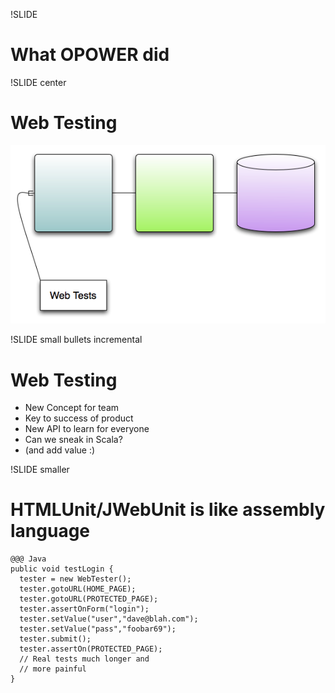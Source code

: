 !SLIDE
# What OPOWER did

!SLIDE center
# Web Testing
![Web Testing](web_testing.png)
 
!SLIDE small bullets incremental
# Web Testing
* New Concept for team
* Key to success of product
* New API to learn for everyone
* Can we sneak in Scala?
* (and add value :)

!SLIDE smaller
# HTMLUnit/JWebUnit is like assembly language

    @@@ Java
    public void testLogin {
      tester = new WebTester();
      tester.gotoURL(HOME_PAGE);
      tester.gotoURL(PROTECTED_PAGE);
      tester.assertOnForm("login");
      tester.setValue("user","dave@blah.com");
      tester.setValue("pass","foobar69");
      tester.submit();
      tester.assertOn(PROTECTED_PAGE);
      // Real tests much longer and
      // more painful
    }

